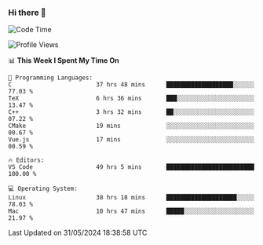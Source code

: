 ### Hi there 👋

<!--START_SECTION:waka-->
![Code Time](http://img.shields.io/badge/Code%20Time-665%20hrs%2041%20mins-blue)

![Profile Views](http://img.shields.io/badge/Profile%20Views-6-blue)

📊 **This Week I Spent My Time On** 

```text
💬 Programming Languages: 
C                        37 hrs 48 mins      ███████████████████░░░░░░   77.03 % 
TeX                      6 hrs 36 mins       ███░░░░░░░░░░░░░░░░░░░░░░   13.47 % 
C++                      3 hrs 32 mins       ██░░░░░░░░░░░░░░░░░░░░░░░   07.22 % 
CMake                    19 mins             ░░░░░░░░░░░░░░░░░░░░░░░░░   00.67 % 
Vue.js                   17 mins             ░░░░░░░░░░░░░░░░░░░░░░░░░   00.59 % 

🔥 Editors: 
VS Code                  49 hrs 5 mins       █████████████████████████   100.00 % 

💻 Operating System: 
Linux                    38 hrs 18 mins      ████████████████████░░░░░   78.03 % 
Mac                      10 hrs 47 mins      █████░░░░░░░░░░░░░░░░░░░░   21.97 % 
```


 Last Updated on 31/05/2024 18:38:58 UTC
<!--END_SECTION:waka-->

<!--
**JackeyHua-SJTU/JackeyHua-SJTU** is a ✨ _special_ ✨ repository because its `README.md` (this file) appears on your GitHub profile.

Here are some ideas to get you started:

- 🔭 I’m currently working on ...
- 🌱 I’m currently learning ...
- 👯 I’m looking to collaborate on ...
- 🤔 I’m looking for help with ...
- 💬 Ask me about ...
- 📫 How to reach me: ...
- 😄 Pronouns: ...
- ⚡ Fun fact: ...
-->
